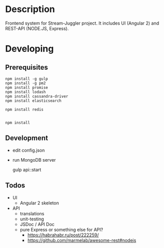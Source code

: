 Description
=

Frontend system for Stream-Juggler project. It includes UI (Angular 2) and REST-API (NODE.JS, Express).

Developing
=

Prerequisites
-
    npm install -g gulp
    npm install -g pm2
    npm install promise
    npm install lodash
    npm install cassandra-driver
    npm install elasticsearch

    npm install redis


    npm install

Development
-
* edit config.json
* run MongoDB server


    gulp api::start

Todos
-
* UI
    * Angular 2 skeleton
* API
    * translations
    * unit-testing
    * JSDoc / API Doc
    * pure Express or something else for API?
        * https://habrahabr.ru/post/222259/
        * https://github.com/marmelab/awesome-rest#nodejs